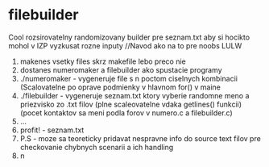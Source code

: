 # filebuilder
Cool rozsirovatelny randomizovany builder pre seznam.txt aby si hocikto mohol v IZP vyzkusat rozne inputy
//Navod ako na to pre noobs LULW
1. makenes vsetky files skrz makefile lebo preco nie
2. dostanes numeromaker a filebuilder ako spustacie programy
3. ./numeromaker - vygeneruje file s n poctom ciselnych kombinacii (Scalovatelne po oprave podmienky v hlavnom for() v maine
4. ./filebuilder - vygeneruje seznam.txt ktory vyberie randomne meno a priezvisko zo .txt filov (plne scaleovatelne vdaka getlines() funkcii)
(pocet kontaktov sa meni podla forov v numero.c a filebuilder.c)
6. ...
7. profit! - seznam.txt
8. P.S - moze sa teoreticky pridavat nespravne info do source text filov pre checkovanie chybnych scenarii a ich handling
9. n 
